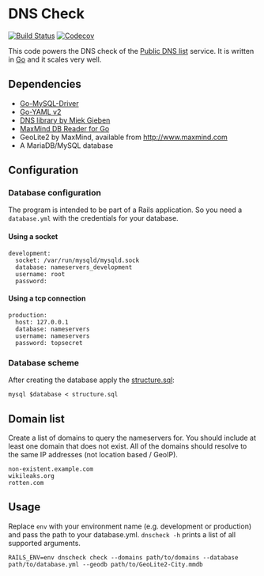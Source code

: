 DNS Check
=========

[![Build Status](https://github.com/corny/dnscheck/workflows/build/badge.svg?branch=master)](https://github.com/corny/dnscheck/actions)
[![Codecov](https://codecov.io/gh/corny/dnscheck/branch/master/graph/badge.svg)](https://codecov.io/gh/corny/dnscheck)

This code powers the DNS check of the [Public DNS list](http://public-dns.info) service.
It is written in [Go](http://golang.org/) and it scales very well.

## Dependencies

* [Go-MySQL-Driver](https://github.com/go-sql-driver/mysql)
* [Go-YAML v2](https://gopkg.in/yaml.v2)
* [DNS library by Miek Gieben](https://github.com/miekg/dns)
* [MaxMind DB Reader for Go](https://github.com/oschwald/maxminddb-golang)
* GeoLite2 by MaxMind, available from http://www.maxmind.com
* A MariaDB/MySQL database

## Configuration

### Database configuration

The program is intended to be part of a Rails application.
So you need a `database.yml` with the credentials for your database.

#### Using a socket

    development:
      socket: /var/run/mysqld/mysqld.sock
      database: nameservers_development
      username: root
      password:

#### Using a tcp connection

    production:
      host: 127.0.0.1
      database: nameservers
      username: nameservers
      password: topsecret

### Database scheme

After creating the database apply the [structure.sql](structure.sql):

    mysql $database < structure.sql

## Domain list

Create a list of domains to query the nameservers for.
You should include at least one domain that does not exist.
All of the domains should resolve to the same IP addresses (not location based / GeoIP).

    non-existent.example.com
    wikileaks.org
    rotten.com

## Usage

Replace `env` with your environment name (e.g. development or production) and pass the path to your database.yml.
`dnscheck -h` prints a list of all supported arguments.

    RAILS_ENV=env dnscheck check --domains path/to/domains --database path/to/database.yml --geodb path/to/GeoLite2-City.mmdb
